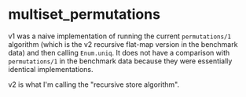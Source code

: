 # multiset_permutations

v1 was a naive implementation of running the current `permutations/1` algorithm
(which is the v2 recursive flat-map version in the benchmark data) and then
calling `Enum.uniq`. It does not have a comparison with `permutations/1` in the
benchmark data because they were essentially identical implementations.

v2 is what I'm calling the "recursive store algorithm".

